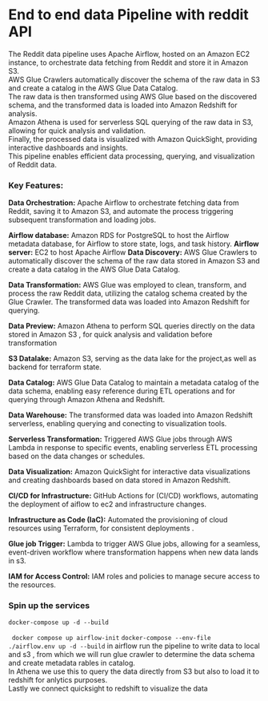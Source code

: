 # End to end data Pipeline with reddit API
The Reddit data pipeline uses Apache Airflow, hosted on an Amazon EC2 instance, to orchestrate data fetching from Reddit and store it in Amazon S3.\
AWS Glue Crawlers automatically discover the schema of the raw data in S3 and create a catalog in the AWS Glue Data Catalog.\
The raw data is then transformed using AWS Glue based on the discovered schema, and the transformed data is loaded into Amazon Redshift for analysis. \
Amazon Athena is used for serverless SQL querying of the raw data in S3, allowing for quick analysis and validation. \
Finally, the processed data is visualized with Amazon QuickSight, providing interactive dashboards and insights. \
This pipeline enables efficient data processing, querying, and visualization of Reddit data.

### Key Features:
**Data Orchestration:** Apache Airflow to orchestrate fetching data from Reddit, saving it to Amazon S3, and automate the process triggering subsequent transformation and loading jobs.

**Airflow database:** Amazon RDS for PostgreSQL to host the Airflow metadata database, for Airflow to store  state, logs, and task history.
**Airflow server:** EC2 to host Apache Airflow 
**Data Discovery:** AWS Glue Crawlers to automatically discover the schema of the raw data stored in Amazon S3 and create a data catalog in the AWS Glue Data Catalog.

**Data Transformation:** AWS Glue was employed to clean, transform, and process the raw Reddit data, utilizing the catalog schema created by the Glue Crawler. The transformed data was loaded into Amazon Redshift for querying.

**Data Preview:** Amazon Athena to perform SQL queries directly on the data stored in Amazon S3 , for quick analysis and validation before transformation

**S3 Datalake:** Amazon S3, serving as the data lake for the project,as well as backend for terraform state.

**Data Catalog:** AWS Glue Data Catalog to maintain a metadata catalog of the data schema, enabling easy reference during ETL operations and for querying through Amazon Athena and Redshift.

**Data Warehouse:** The transformed data was loaded into Amazon Redshift serverless, enabling  querying and conecting to visualization tools.

**Serverless Transformation:** Triggered AWS Glue jobs through AWS Lambda in response to specific events, enabling serverless ETL processing based on the data changes or schedules.

**Data Visualization:** Amazon QuickSight for interactive data visualizations and creating dashboards based on data stored in Amazon Redshift.

**CI/CD for Infrastructure:** GitHub Actions for  (CI/CD) workflows, automating the deployment of aiflow to ec2 and infrastructure changes.

**Infrastructure as Code (IaC):** Automated the provisioning of cloud resources using Terraform, for consistent deployments .

**Glue job Trigger:** Lambda to trigger AWS Glue jobs, allowing for a seamless, event-driven workflow where transformation happens when new data lands in s3.

**IAM for Access Control:** IAM roles and policies to manage secure access to the resources.

### Spin up the services
`docker-compose up -d --build`

` docker compose up airflow-init`
`docker-compose --env-file ./airflow.env up -d --build`
in airflow run the pipeline to write data to local and s3 , from which we will run glue crawler to determine the data schema and create metadata rables in catalog.\
In Athena we use this to query the data directly from S3 but also to load it to redshift for anlytics purposes.\
Lastly we connect quicksight to redshift to visualize the data